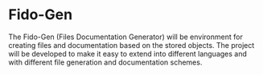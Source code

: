 # Fido-Gen
The Fido-Gen (Files Documentation Generator) will be environment for creating files and documentation based on the stored objects. The project will be developed to make it easy to extend into different languages and with different file generation and documentation schemes.
